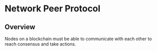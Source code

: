 # Network Peer Protocol #

## Overview ##
Nodes on a blockchain must be able to communicate with each other to reach consensus and take actions. 
